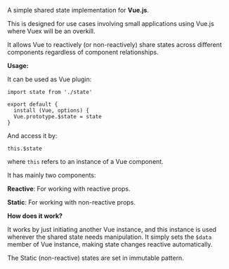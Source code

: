 A simple shared state implementation for **Vue.js**.

This is designed for use cases involving small applications using Vue.js where Vuex will be an overkill.

It allows Vue to reactively (or non-reactively) share states across different components regardless of component relationships.

**Usage:**

It can be used as Vue plugin:

    import state from './state'

    export default {
      install (Vue, options) {
      Vue.prototype.$state = state
    }

And access it by:

`this.$state`

where `this` refers to an instance of a Vue component.

It has mainly two components:

**Reactive**: For working with reactive props.

**Static**: For working with non-reactive props.

**How does it work?**

It works by just initiating another Vue instance, and this instance is used wherever the shared state needs manipulation. It simply sets the `$data` member of Vue instance, making state changes reactive automatically.

The Static (non-reactive) states are set in immutable pattern.